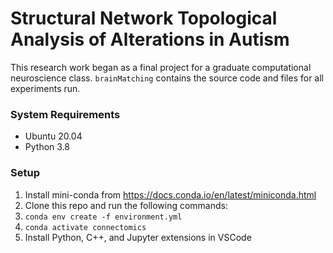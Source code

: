# Structural Network Topological Analysis of Alterations in Autism

This research work began as a final project for a graduate computational neuroscience class.
`brainMatching` contains the source code and files for all experiments run.

### System Requirements
- Ubuntu 20.04
- Python 3.8

### Setup
1. Install mini-conda from https://docs.conda.io/en/latest/miniconda.html
2. Clone this repo and run the following commands:
3. `conda env create -f environment.yml`
4. `conda activate connectomics`
5. Install Python, C++, and Jupyter extensions in VSCode